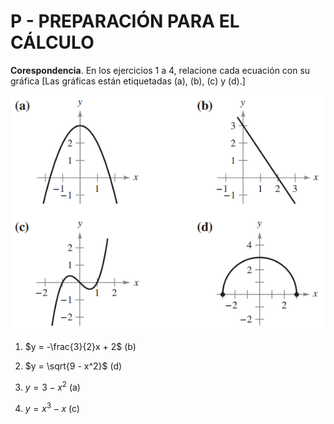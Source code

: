 # P - PREPARACIÓN PARA EL CÁLCULO

**Corespondencia**. En los ejercicios 1 a 4, relacione cada ecuación con su gráfica [Las gráficas están etiquetadas (a), (b), (c) y (d).]

![00-01](./images/00-01.png)

1. $y = -\frac{3}{2}x + 2$ (b)

2. $y = \sqrt{9 - x^2}$ (d)

3. $y = 3 - x^2$ (a)

4. $y = x^3 - x$ (c)
